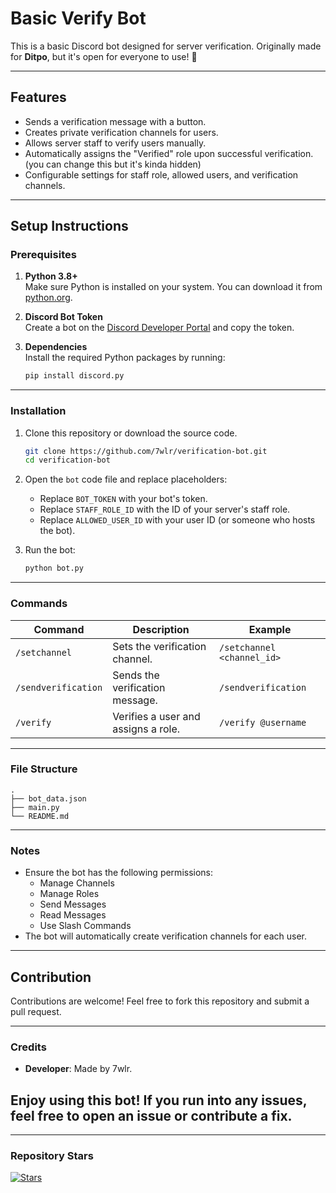 # Basic Verify Bot

This is a basic Discord bot designed for server verification. Originally made for **Ditpo**, but it's open for everyone to use! 🎉

---

## Features

- Sends a verification message with a button.
- Creates private verification channels for users.
- Allows server staff to verify users manually.
- Automatically assigns the "Verified" role upon successful verification.  (you can change this but it's kinda hidden)
- Configurable settings for staff role, allowed users, and verification channels.

---

## Setup Instructions

### Prerequisites

1. **Python 3.8+**  
   Make sure Python is installed on your system. You can download it from [python.org](https://www.python.org/).

2. **Discord Bot Token**  
   Create a bot on the [Discord Developer Portal](https://discord.com/developers/applications) and copy the token.

3. **Dependencies**  
   Install the required Python packages by running:
   ```bash
   pip install discord.py

---

### Installation

1. Clone this repository or download the source code.
   ```bash
   git clone https://github.com/7wlr/verification-bot.git
   cd verification-bot
   ```

2. Open the `bot` code file and replace placeholders:
   - Replace `BOT_TOKEN` with your bot's token.
   - Replace `STAFF_ROLE_ID` with the ID of your server's staff role.
   - Replace `ALLOWED_USER_ID` with your user ID (or someone who hosts the bot).

3. Run the bot:
   ```bash
   python bot.py
   ```

---

### Commands

| Command                | Description                              | Example                                    |
|------------------------|------------------------------------------|--------------------------------------------|
| `/setchannel`          | Sets the verification channel.           | `/setchannel <channel_id>`                |
| `/sendverification`    | Sends the verification message.          | `/sendverification`                       |
| `/verify`              | Verifies a user and assigns a role.      | `/verify @username`                       |

---

### File Structure

```
.
├── bot_data.json
├── main.py
└── README.md
```

---

### Notes

- Ensure the bot has the following permissions:
  - Manage Channels
  - Manage Roles
  - Send Messages
  - Read Messages
  - Use Slash Commands
- The bot will automatically create verification channels for each user.

---

## Contribution

Contributions are welcome! Feel free to fork this repository and submit a pull request.

---

### Credits

- **Developer**: Made by 7wlr.  

Enjoy using this bot! If you run into any issues, feel free to open an issue or contribute a fix.
---
---

### Repository Stars

[![Stars](https://img.shields.io/github/stars/7wlr/verification-bot?style=social)](https://github.com/7wlr/verification-bot/stargazers)
